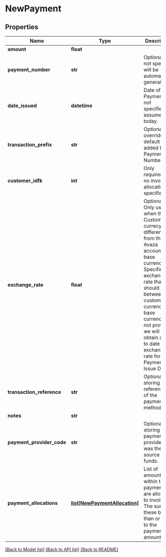 # NewPayment

## Properties
Name | Type | Description | Notes
------------ | ------------- | ------------- | -------------
**amount** | **float** |  | [optional] 
**payment_number** | **str** | Optional. If not specified will be automatically generated | [optional] 
**date_issued** | **datetime** | Date of Payment. If not specified, assumes today. | [optional] 
**transaction_prefix** | **str** | Optional to override the default prefix added to Payment Numbers | [optional] 
**customer_idfk** | **int** | Only required if no invoice allocations specified. | [optional] 
**exchange_rate** | **float** | Optional. Only used when the Customer&#39;s currecy is different from the Avaza account&#39;s base currency. Specifies the exchange rate that should apply between the customer currency and base currency. If not provided we will obtain an up to date exchange rate for the Payment Issue Date. | [optional] 
**transaction_reference** | **str** | Optional for storing the reference # of the payment method. | [optional] 
**notes** | **str** |  | [optional] 
**payment_provider_code** | **str** | Optional for storing the payment provider who was the source of funds. | [optional] 
**payment_allocations** | [**list[NewPaymentAllocation]**](NewPaymentAllocation.md) | List of amounts within this payment that are allocated to invoices. The sum of these be less than or equal to the payment amount. | [optional] 

[[Back to Model list]](../README.md#documentation-for-models) [[Back to API list]](../README.md#documentation-for-api-endpoints) [[Back to README]](../README.md)


